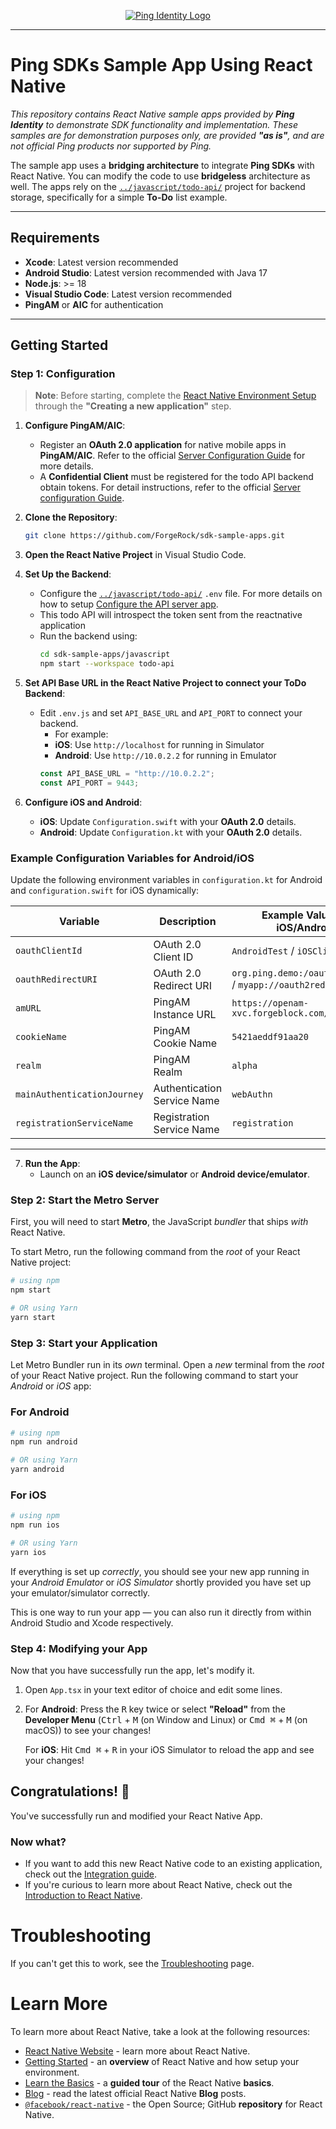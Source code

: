 <p align="center">
  <a href="https://github.com/ForgeRock/sdk-sample-apps">
    <img src="https://www.pingidentity.com/content/dam/picr/nav/Ping-Logo-2.svg" alt="Ping Identity Logo">
  </a>
  <hr/>
</p>

# Ping SDKs Sample App Using React Native

_This repository contains React Native sample apps provided by **Ping Identity** to demonstrate SDK functionality and implementation. These samples are for demonstration purposes only, are provided **"as is"**, and are not official Ping products nor supported by Ping._

The sample app uses a **bridging architecture** to integrate **Ping SDKs** with React Native. You can modify the code to use  **bridgeless** architecture as well. The apps rely on the  [`../javascript/todo-api/`](../javascript/todo-api/) project for backend storage, specifically for a simple **To-Do** list example.

---

## Requirements

- **Xcode**: Latest version recommended
- **Android Studio**: Latest version recommended with Java 17
- **Node.js**: >= 18
- **Visual Studio Code**: Latest version recommended
- **PingAM** or **AIC** for authentication

---

## Getting Started

### Step 1: Configuration

> **Note**: Before starting, complete the [React Native Environment Setup](https://reactnative.dev/docs/environment-setup) through the **"Creating a new application"** step.

1. **Configure PingAM/AIC**:
    - Register an **OAuth 2.0 application** for native mobile apps in **PingAM/AIC**. Refer to the official [Server Configuration Guide](https://docs.pingidentity.com/sdks/latest/sdks/tutorials/react-native/00_before-you-begin.html) for more details.
    - A **Confidential Client** must be registered for the todo API backend obtain tokens. For detail instructions, refer to the official [Server configuration Guide](https://docs.pingidentity.com/sdks/latest/sdks/tutorials/reactjs/00_before-you-begin.html). 

2. **Clone the Repository**:
    ```bash
    git clone https://github.com/ForgeRock/sdk-sample-apps.git
    ```

3. **Open the React Native Project** in Visual Studio Code.

4. **Set Up the Backend**:
    - Configure the [`../javascript/todo-api/`](../javascript/todo-api/) `.env` file. For more details on how to setup [Configure the API server app](https://docs.pingidentity.com/sdks/latest/sdks/tutorials/reactjs/02_configure-the-projects.html).
    - This todo API will introspect the token sent from the reactnative application
    - Run the backend using:
      ```bash
      cd sdk-sample-apps/javascript
      npm start --workspace todo-api
      ```

5. **Set API Base URL in the React Native Project to connect your ToDo Backend**:
   - Edit `.env.js` and set `API_BASE_URL` and `API_PORT` to connect your backend.
     - For example:
     - **iOS**: Use `http://localhost`  for running in Simulator 
     - **Android**: Use `http://10.0.2.2`  for running in Emulator
     ```javascript
     const API_BASE_URL = "http://10.0.2.2";
     const API_PORT = 9443;
     ```

6. **Configure iOS and Android**:
   - **iOS**: Update `Configuration.swift` with your **OAuth 2.0** details.  
   - **Android**: Update `Configuration.kt` with your **OAuth 2.0** details.
  
### Example Configuration Variables for Android/iOS

Update the following environment variables in `configuration.kt` for Android and `configuration.swift` for iOS dynamically:

| Variable                         | Description                                    | Example Value for iOS/Android                                      |
|-----------------------------------|------------------------------------------------|----------------------------------------------------|
| `oauthClientId`          | OAuth 2.0 Client ID                            | `AndroidTest` / `iOSClient`                        |
| `oauthRedirectURI`       | OAuth 2.0 Redirect URI                         | `org.ping.demo:/oauth2redirect` / `myapp://oauth2redirect` |
| `amURL`                      | PingAM Instance URL                            | `https://openam-xvc.forgeblock.com/am`             |
| `cookieName`              | PingAM Cookie Name                             | `5421aeddf91aa20`                                  |
| `realm`                    | PingAM Realm                                   | `alpha`                                            |
| `mainAuthenticationJourney`             | Authentication Service Name                    | `webAuthn`                                         |
| `registrationServiceName`     | Registration Service Name                      | `registration`                                     |

---

7. **Run the App**:
    - Launch on an **iOS device/simulator** or **Android device/emulator**.

### Step 2: Start the Metro Server

First, you will need to start **Metro**, the JavaScript _bundler_ that ships _with_ React Native.

To start Metro, run the following command from the _root_ of your React Native project:

```bash
# using npm
npm start

# OR using Yarn
yarn start
```

### Step 3: Start your Application

Let Metro Bundler run in its _own_ terminal. Open a _new_ terminal from the _root_ of your React Native project. Run the following command to start your _Android_ or _iOS_ app:

### For Android

```bash
# using npm
npm run android

# OR using Yarn
yarn android
```

### For iOS

```bash
# using npm
npm run ios

# OR using Yarn
yarn ios
```

If everything is set up _correctly_, you should see your new app running in your _Android Emulator_ or _iOS Simulator_ shortly provided you have set up your emulator/simulator correctly.

This is one way to run your app — you can also run it directly from within Android Studio and Xcode respectively.

### Step 4: Modifying your App

Now that you have successfully run the app, let's modify it.

1. Open `App.tsx` in your text editor of choice and edit some lines.
2. For **Android**: Press the <kbd>R</kbd> key twice or select **"Reload"** from the **Developer Menu** (<kbd>Ctrl</kbd> + <kbd>M</kbd> (on Window and Linux) or <kbd>Cmd ⌘</kbd> + <kbd>M</kbd> (on macOS)) to see your changes!

   For **iOS**: Hit <kbd>Cmd ⌘</kbd> + <kbd>R</kbd> in your iOS Simulator to reload the app and see your changes!

## Congratulations! :tada:

You've successfully run and modified your React Native App. 

### Now what?

- If you want to add this new React Native code to an existing application, check out the [Integration guide](https://reactnative.dev/docs/integration-with-existing-apps).
- If you're curious to learn more about React Native, check out the [Introduction to React Native](https://reactnative.dev/docs/getting-started).

# Troubleshooting

If you can't get this to work, see the [Troubleshooting](https://reactnative.dev/docs/troubleshooting) page.

# Learn More

To learn more about React Native, take a look at the following resources:

- [React Native Website](https://reactnative.dev) - learn more about React Native.
- [Getting Started](https://reactnative.dev/docs/environment-setup) - an **overview** of React Native and how setup your environment.
- [Learn the Basics](https://reactnative.dev/docs/getting-started) - a **guided tour** of the React Native **basics**.
- [Blog](https://reactnative.dev/blog) - read the latest official React Native **Blog** posts.
- [`@facebook/react-native`](https://github.com/facebook/react-native) - the Open Source; GitHub **repository** for React Native.
